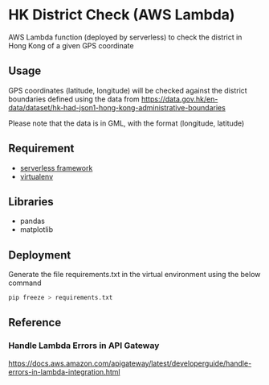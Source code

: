 # HK District Check (AWS Lambda)

AWS Lambda function (deployed by serverless) to check the district in Hong Kong of a given GPS coordinate

## Usage

GPS coordinates (latitude, longitude) will be checked against the district boundaries defined using the data from https://data.gov.hk/en-data/dataset/hk-had-json1-hong-kong-administrative-boundaries

Please note that the data is in GML, with the format (longitude, latitude)

## Requirement

- [serverless framework](https://serverless.com/)
- [virtualenv](https://virtualenv.pypa.io/en/latest/)

## Libraries

- pandas
- matplotlib

## Deployment

Generate the file requirements.txt in the virtual environment using the below command

```bash
pip freeze > requirements.txt
```

## Reference

### Handle Lambda Errors in API Gateway

https://docs.aws.amazon.com/apigateway/latest/developerguide/handle-errors-in-lambda-integration.html
